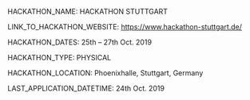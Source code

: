 HACKATHON_NAME: HACKATHON STUTTGART

LINK_TO_HACKATHON_WEBSITE: https://www.hackathon-stuttgart.de/

HACKATHON_DATES: 25th – 27th Oct. 2019

HACKATHON_TYPE: PHYSICAL

HACKATHON_LOCATION: Phoenixhalle, Stuttgart, Germany

LAST_APPLICATION_DATETIME: 24th Oct. 2019
